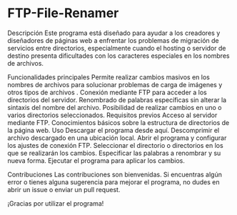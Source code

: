 # FTP-File-Renamer

Descripción
Este programa está diseñado para ayudar a los creadores y diseñadores de páginas web a enfrentar los problemas de migración de servicios entre directorios, especialmente cuando el hosting o servidor de destino presenta dificultades con los caracteres especiales en los nombres de archivos.

Funcionalidades principales
Permite realizar cambios masivos en los nombres de archivos para solucionar problemas de carga de imágenes y otros tipos de archivos .
Conexión mediante FTP para acceder a los directorios del servidor.
Renombrado de palabras específicas sin alterar la sintaxis del nombre del archivo.
Posibilidad de realizar cambios en uno o varios directorios seleccionados.
Requisitos previos
Acceso al servidor mediante FTP.
Conocimientos básicos sobre la estructura de directorios de la página web.
Uso
Descargar el programa desde aquí.
Descomprimir el archivo descargado en una ubicación local.
Abrir el programa y configurar los ajustes de conexión FTP.
Seleccionar el directorio o directorios en los que se realizarán los cambios.
Especificar las palabras a renombrar y su nueva forma.
Ejecutar el programa para aplicar los cambios.



Contribuciones
Las contribuciones son bienvenidas. Si encuentras algún error o tienes alguna sugerencia para mejorar el programa, no dudes en abrir un issue o enviar un pull request.



¡Gracias por utilizar el programa!

